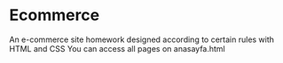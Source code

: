 # Ecommerce
An e-commerce site homework designed according to certain rules with HTML and CSS  You can access all pages on anasayfa.html
